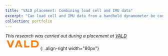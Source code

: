 ```yaml
---
title: "VALD placement: Combining load cell and IMU data"
excerpt: "Can load cell and IMU data from a handheld dynamometer be combined for dynamic strength assessment? <br/><img src='/images/vald_cover.png'>"
collection: portfolio
---
```

*This research was carried out during a placement at [VALD](https://vald.com)* ![VALD](/images/vald_logo.png){: .align-right width="80px"}
